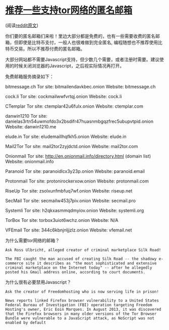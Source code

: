  # [推荐一些支持tor网络的匿名邮箱](https://pincong.rocks/article/624)
 (阅读[reddit原文](https://www.reddit.com/r/onions/comments/acodje/list_of_onion_email_providers_in_2019/))

你们要的匿名邮箱们来啦！里边大部分都是免费的，也有一些需要收费的匿名邮箱，但即使是比特币支付，一般人也很难做到完全匿名, 编程随想也不推荐使用比特币交易。所以不推荐付费的匿名邮箱。

大部分网站都不需要Javascript支持，但少数几个需要，或者注册时需要。建议使用的时候关闭浏览器的Javascript，之后视实际情况再打开。

免费邮箱服务摘录如下：

  bitmessage.ch
  Tor site: bitmailendavkbec.onion
  Website: bitmessage.ch

  cock.li
  Tor site: cockmailwwfvrtqj.onion
  Website: cock.li

  CTemplar
  Tor site: ctemplar42u6fulx.onion
  Website: ctemplar.com

  danwin1210
  Tor site: danielas3rtn54uwmofdo3x2bsdifr47huasnmbgqzfrec5ubupvtpid.onion
  Website: danwin1210.me

  elude.in
  Tor site: eludemaillhqfkh5.onion
  Website: elude.in

  Mail2Tor
  Tor site: mail2tor2zyjdctd.onion
  Website: mail2tor.com

  Onionmail
  Tor site: http://en.onionmail.info/directory.html (domain list)
  Website: onionmail.info

  Paranoid
  Tor site: paranoidlcx3y23p.onion
  Website: paranoid.email

  Protonmail
  Tor site: protonirockerxow.onion
  Website: protonmail.com

  RiseUp
  Tor site: zsolxunfmbfuq7wf.onion
  Website: riseup.net

  SecMail
  Tor site: secmailw453j7piv.onion
  Website: secmail.pro

  Systemli
  Tor site: h2qkxasmmqdmyiov.onion
  Website: systemli.org

  TorBox
  Tor site: torbox3uiot6wchz.onion
  Website: N/A

  VFEmail
  Tor site: 344c6kbnjnljjzlz.onion
  Website: vfemail.net


为什么需要tor网络的邮箱？

    Ask Ross Ulbricht, alleged creator of criminal marketplace Silk Road!

    The FBI caught the man accused of creating Silk Road -- the shadowy e-commerce site it describes as "the most sophisticated and extensive criminal marketplace on the Internet today" -- after he allegedly posted his Gmail address online, according to court documents.




为什么很有必要禁用Javascript？

    Ask the creator of Freedomhosting who is now serving life in prison!

    News reports linked Firefox browser vulnerability to a United States Federal Bureau of Investigation (FBI) operation targeting Freedom Hosting's owner, Eric Eoin Marques. In August 2013, it was discovered that the Firefox browsers in many older versions of the Tor Browser Bundle were vulnerable to a JavaScript attack, as NoScript was not enabled by default
